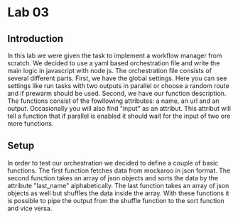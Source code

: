 # Lab 03

## Introduction

In this lab we were given the task to implement a workflow manager from scratch. We decided to use a yaml based orchestration file and write the main logic in javascript with node js. The orchestration file consists of several different parts. First, we have the global settings. Here you can see settings like run tasks with two outputs in parallel or choose a random route and if prewarm should be used. Second, we have our function description. The functions consist of the fowllowing attributes: a name, an url and an output. Occasionally you will also find "input" as an attribut. This attribut will tell a function that if parallel is enabled it should wait for the input of two ore more functions.

## Setup

In order to test our orchestration we decided to define a couple of basic functions. The first function fetches data from mockaroo in json format. The second function takes an array of json objects and sorts the data by the attribute "last_name" alphabetically. The last function takes an array of json objects as well but shuffles the data inside the array. With these functions it is possible to pipe the output from the shuffle function to the sort function and vice versa.